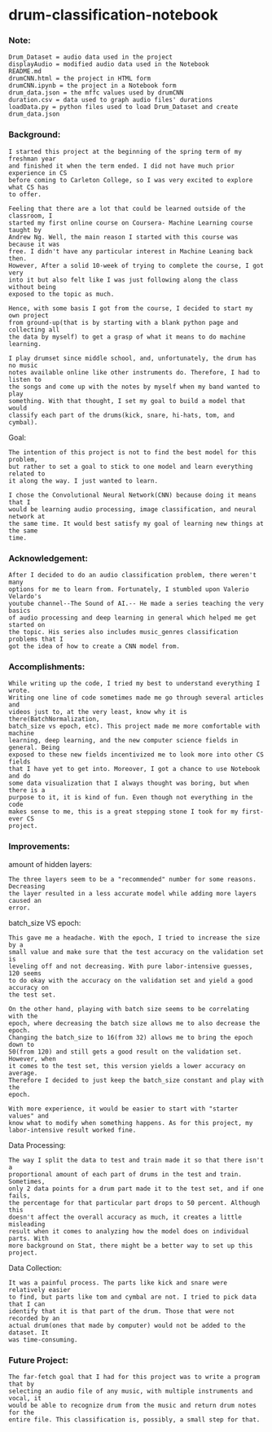 # drum-classification-notebook

### Note:
    Drum_Dataset = audio data used in the project
    displayAudio = modified audio data used in the Notebook
    README.md	
    drumCNN.html = the project in HTML form 
    drumCNN.ipynb = the project in a Notebook form
    drum_data.json = the mffc values used by drumCNN
    duration.csv = data used to graph audio files' durations
    loadData.py = python files used to load Drum_Dataset and create drum_data.json

### Background: 

    I started this project at the beginning of the spring term of my freshman year
    and finished it when the term ended. I did not have much prior experience in CS
    before coming to Carleton College, so I was very excited to explore what CS has
    to offer. 
    
    Feeling that there are a lot that could be learned outside of the classroom, I
    started my first online course on Coursera- Machine Learning course taught by
    Andrew Ng. Well, the main reason I started with this course was because it was
    free. I didn't have any particular interest in Machine Leaning back then.
    However, After a solid 10-week of trying to complete the course, I got very
    into it but also felt like I was just following along the class without being
    exposed to the topic as much.
    
    Hence, with some basis I got from the course, I decided to start my own project
    from ground-up(that is by starting with a blank python page and collecting all
    the data by myself) to get a grasp of what it means to do machine learning. 
    
    I play drumset since middle school, and, unfortunately, the drum has no music
    notes available online like other instruments do. Therefore, I had to listen to
    the songs and come up with the notes by myself when my band wanted to play
    something. With that thought, I set my goal to build a model that would
    classify each part of the drums(kick, snare, hi-hats, tom, and cymbal).
    
Goal:

    The intention of this project is not to find the best model for this problem,
    but rather to set a goal to stick to one model and learn everything related to
    it along the way. I just wanted to learn.
    
    I chose the Convolutional Neural Network(CNN) because doing it means that I
    would be learning audio processing, image classification, and neural network at
    the same time. It would best satisfy my goal of learning new things at the same
    time.

### Acknowledgement:

    After I decided to do an audio classification problem, there weren't many
    options for me to learn from. Fortunately, I stumbled upon Valerio Velardo's
    youtube channel--The Sound of AI.-- He made a series teaching the very basics
    of audio processing and deep learning in general which helped me get started on
    the topic. His series also includes music_genres classification problems that I
    got the idea of how to create a CNN model from.

### Accomplishments:

    While writing up the code, I tried my best to understand everything I wrote.
    Writing one line of code sometimes made me go through several articles and
    videos just to, at the very least, know why it is there(BatchNormalization,
    batch_size vs epoch, etc). This project made me more comfortable with machine
    learning, deep learning, and the new computer science fields in general. Being
    exposed to these new fields incentivized me to look more into other CS fields
    that I have yet to get into. Moreover, I got a chance to use Notebook and do
    some data visualization that I always thought was boring, but when there is a
    purpose to it, it is kind of fun. Even though not everything in the code
    makes sense to me, this is a great stepping stone I took for my first-ever CS
    project.
    
### Improvements:

amount of hidden layers:

    The three layers seem to be a "recommended" number for some reasons. Decreasing
    the layer resulted in a less accurate model while adding more layers caused an
    error.
    
batch_size VS epoch:

    This gave me a headache. With the epoch, I tried to increase the size by a
    small value and make sure that the test accuracy on the validation set is
    leveling off and not decreasing. With pure labor-intensive guesses, 120 seems
    to do okay with the accuracy on the validation set and yield a good accuracy on
    the test set. 
    
    On the other hand, playing with batch size seems to be correlating with the
    epoch, where decreasing the batch size allows me to also decrease the epoch.
    Changing the batch_size to 16(from 32) allows me to bring the epoch down to
    50(from 120) and still gets a good result on the validation set. However, when
    it comes to the test set, this version yields a lower accuracy on average.
    Therefore I decided to just keep the batch_size constant and play with the
    epoch.
    
    With more experience, it would be easier to start with "starter values" and
    know what to modify when something happens. As for this project, my
    labor-intensive result worked fine.
    
Data Processing:

    The way I split the data to test and train made it so that there isn't a
    proportional amount of each part of drums in the test and train. Sometimes,
    only 2 data points for a drum part made it to the test set, and if one fails,
    the percentage for that particular part drops to 50 percent. Although this
    doesn't affect the overall accuracy as much, it creates a little misleading
    result when it comes to analyzing how the model does on individual parts. With
    more background on Stat, there might be a better way to set up this project.
    
Data Collection:
    
    It was a painful process. The parts like kick and snare were relatively easier
    to find, but parts like tom and cymbal are not. I tried to pick data that I can
    identify that it is that part of the drum. Those that were not recorded by an
    actual drum(ones that made by computer) would not be added to the dataset. It
    was time-consuming.

### Future Project:

    The far-fetch goal that I had for this project was to write a program that by
    selecting an audio file of any music, with multiple instruments and vocal, it
    would be able to recognize drum from the music and return drum notes for the
    entire file. This classification is, possibly, a small step for that.


